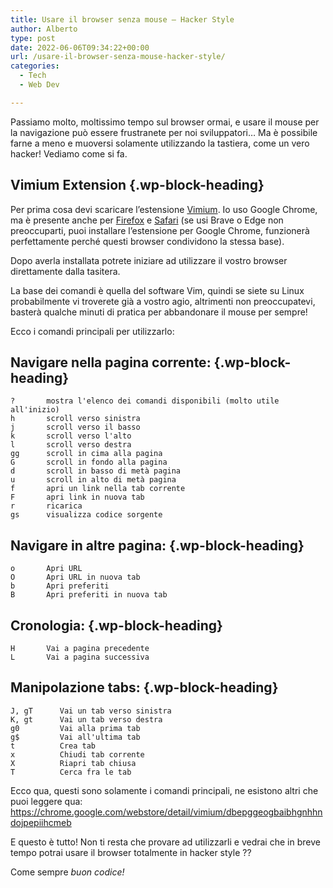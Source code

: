 ```yaml
---
title: Usare il browser senza mouse – Hacker Style
author: Alberto
type: post
date: 2022-06-06T09:34:22+00:00
url: /usare-il-browser-senza-mouse-hacker-style/
categories:
  - Tech
  - Web Dev

---
```

Passiamo molto, moltissimo tempo sul browser ormai, e usare il mouse per la navigazione può essere frustranete per noi sviluppatori&#8230; Ma è possibile farne a meno e muoversi solamente utilizzando la tastiera, come un vero hacker! Vediamo come si fa.

## Vimium Extension {.wp-block-heading}

Per prima cosa devi scaricare l&#8217;estensione <a href="https://chrome.google.com/webstore/detail/vimium/dbepggeogbaibhgnhhndojpepiihcmeb" target="_blank" rel="noreferrer noopener">Vimium</a>. Io uso Google Chrome, ma è presente anche per <a href="https://addons.mozilla.org/it/firefox/addon/vimium-ff/" target="_blank" rel="noreferrer noopener">Firefox</a> e <a href="https://apps.apple.com/us/app/vimari/id1480933944?mt=12" target="_blank" rel="noreferrer noopener">Safari</a> (se usi Brave o Edge non preoccuparti, puoi installare l&#8217;estensione per Google Chrome, funzionerà perfettamente perché questi browser condividono la stessa base).

Dopo averla installata potrete iniziare ad utilizzare il vostro browser direttamente dalla tasitera. 

La base dei comandi è quella del software Vim, quindi se siete su Linux probabilmente vi troverete già a vostro agio, altrimenti non preoccupatevi, basterà qualche minuti di pratica per abbandonare il mouse per sempre!

Ecco i comandi principali per utilizzarlo:

## Navigare nella pagina corrente: {.wp-block-heading}

<pre class="wp-block-code"><code>?       mostra l'elenco dei comandi disponibili (molto utile all'inizio)
h       scroll verso sinistra
j       scroll verso il basso
k       scroll verso l'alto
l       scroll verso destra
gg      scroll in cima alla pagina
G       scroll in fondo alla pagina
d       scroll in basso di metà pagina
u       scroll in alto di metà pagina
f       apri un link nella tab corrente
F       apri link in nuova tab
r       ricarica
gs      visualizza codice sorgente</code></pre>

## Navigare in altre pagina: {.wp-block-heading}

<pre class="wp-block-code"><code>o       Apri URL
O       Apri URL in nuova tab
b       Apri preferiti
B       Apri preferiti in nuova tab</code></pre>

## Cronologia: {.wp-block-heading}

<pre class="wp-block-code"><code>H       Vai a pagina precedente
L       Vai a pagina successiva</code></pre>

## Manipolazione tabs: {.wp-block-heading}

<pre class="wp-block-code"><code>J, gT      Vai un tab verso sinistra
K, gt      Vai un tab verso destra
g0         Vai alla prima tab
g$         Vai all'ultima tab
t          Crea tab
x          Chiudi tab corrente
X          Riapri tab chiusa
T          Cerca fra le tab</code></pre>

Ecco qua, questi sono solamente i comandi principali, ne esistono altri che puoi leggere qua: <a href="https://chrome.google.com/webstore/detail/vimium/dbepggeogbaibhgnhhndojpepiihcmeb" target="_blank" rel="noreferrer noopener">https://chrome.google.com/webstore/detail/vimium/dbepggeogbaibhgnhhndojpepiihcmeb</a>

E questo è tutto! Non ti resta che provare ad utilizzarli e vedrai che in breve tempo potrai usare il browser totalmente in hacker style ?‍?

Come sempre _buon codice!_